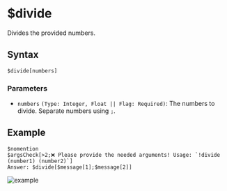 # $divide
Divides the provided numbers.

## Syntax
```
$divide[numbers]
```

### Parameters
- `numbers` `(Type: Integer, Float || Flag: Required)`: The numbers to divide. Separate numbers using `;`.

## Example
```
$nomention
$argsCheck[>2;❌ Please provide the needed arguments! Usage: `!divide (number1) (number2)`]
Answer: $divide[$message[1];$message[2]]
```

![example](https://user-images.githubusercontent.com/69215413/125975569-bfda8ef1-40f8-4e47-b3d7-340e3b4c1048.png)

